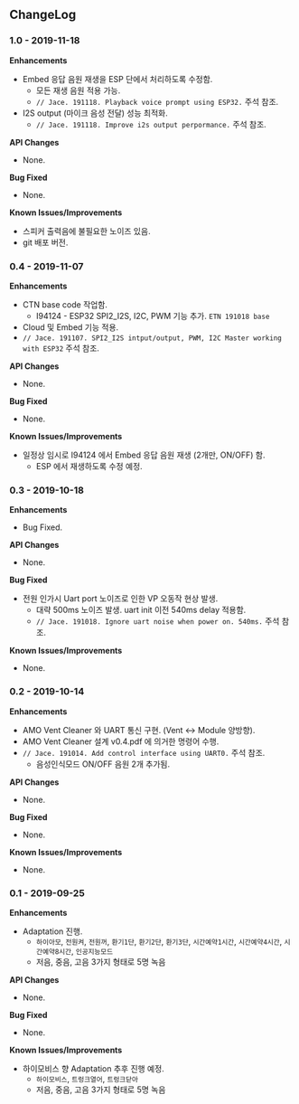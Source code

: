 ## ChangeLog
### 1.0 - 2019-11-18

**Enhancements**

* Embed 응답 음원 재생을 ESP 단에서 처리하도록 수정함.
  * 모든 재생 음원 적용 가능.
  * `// Jace. 191118. Playback voice prompt using ESP32.` 주석 참조.
* I2S output (마이크 음성 전달) 성능 최적화.
  * `// Jace. 191118. Improve i2s output perpormance.` 주석 참조.

**API Changes**

* None.

**Bug Fixed**

* None.

**Known Issues/Improvements**

* 스피커 출력음에 불필요한 노이즈 있음.
* git 배포 버전.

### 0.4 - 2019-11-07

**Enhancements**

* CTN base code 작업함.
  * I94124 - ESP32 SPI2_I2S, I2C, PWM 기능 추가. `ETN 191018 base`
* Cloud 및 Embed 기능 적용.
* `// Jace. 191107. SPI2_I2S intput/output, PWM, I2C Master working with ESP32` 주석 참조.

**API Changes**

* None.

**Bug Fixed**

* None.

**Known Issues/Improvements**

* 일정상 임시로 I94124 에서 Embed 응답 음원 재생 (2개만, ON/OFF) 함.
  * ESP 에서 재생하도록 수정 예정.

### 0.3 - 2019-10-18

**Enhancements**

* Bug Fixed.

**API Changes**

* None.

**Bug Fixed**

* 전원 인가시 Uart port 노이즈로 인한 VP 오동작 현상 발생.
  * 대략 500ms 노이즈 발생. uart init 이전 540ms delay 적용함.
  * `// Jace. 191018. Ignore uart noise when power on. 540ms.` 주석 참조.

**Known Issues/Improvements**

* None.

### 0.2 - 2019-10-14

**Enhancements**

* AMO Vent Cleaner 와 UART 통신 구현. (Vent ↔ Module 양방향).
* AMO Vent Cleaner 설계 v0.4.pdf 에 의거한 명령어 수행.
* `// Jace. 191014. Add control interface using UART0.` 주석 참조.
  * 음성인식모드 ON/OFF 음원 2개 추가됨.

**API Changes**

* None.

**Bug Fixed**

* None.

**Known Issues/Improvements**

* None.

### 0.1 - 2019-09-25

**Enhancements**

* Adaptation 진행.
  * `하이아모`, `전원켜`, `전원꺼`, `환기1단`, `환기2단`, `환기3단`, `시간예약1시간`, `시간예약4시간`, `시간예약8시간`, `인공지능모드`
  * 저음, 중음, 고음 3가지 형태로 5명 녹음

**API Changes**

* None.

**Bug Fixed**

* None.

**Known Issues/Improvements**

* 하이모비스 향 Adaptation 추후 진행 예정.
  * `하이모비스`, `트렁크열어`, `트렁크닫아`
  * 저음, 중음, 고음 3가지 형태로 5명 녹음
